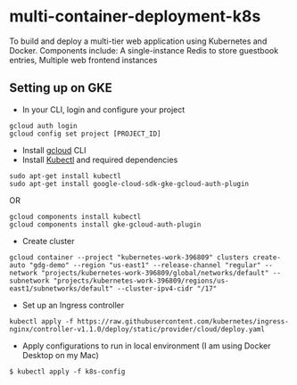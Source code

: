 # multi-container-deployment-k8s

To build and deploy a multi-tier web application using Kubernetes and Docker. Components include: A single-instance Redis to store guestbook entries, Multiple web frontend instances

## Setting up on GKE
- In your CLI, login and configure your project
```
gcloud auth login
gcloud config set project [PROJECT_ID]
```

- Install [gcloud](https://cloud.google.com/sdk/docs/install) CLI
- Install [Kubectl](https://cloud.google.com/kubernetes-engine/docs/how-to/cluster-access-for-kubectl) and required dependencies
```
sudo apt-get install kubectl 
sudo apt-get install google-cloud-sdk-gke-gcloud-auth-plugin
```
OR
```
gcloud components install kubectl
gcloud components install gke-gcloud-auth-plugin
```

- Create cluster
```
gcloud container --project "kubernetes-work-396809" clusters create-auto "gdg-demo" --region "us-east1" --release-channel "regular" --network "projects/kubernetes-work-396809/global/networks/default" --subnetwork "projects/kubernetes-work-396809/regions/us-east1/subnetworks/default" --cluster-ipv4-cidr "/17"
```

- Set up an Ingress controller 
```
kubectl apply -f https://raw.githubusercontent.com/kubernetes/ingress-nginx/controller-v1.1.0/deploy/static/provider/cloud/deploy.yaml
```

- Apply configurations to run in local environment (I am using Docker Desktop on my Mac)
```
$ kubectl apply -f k8s-config
```
